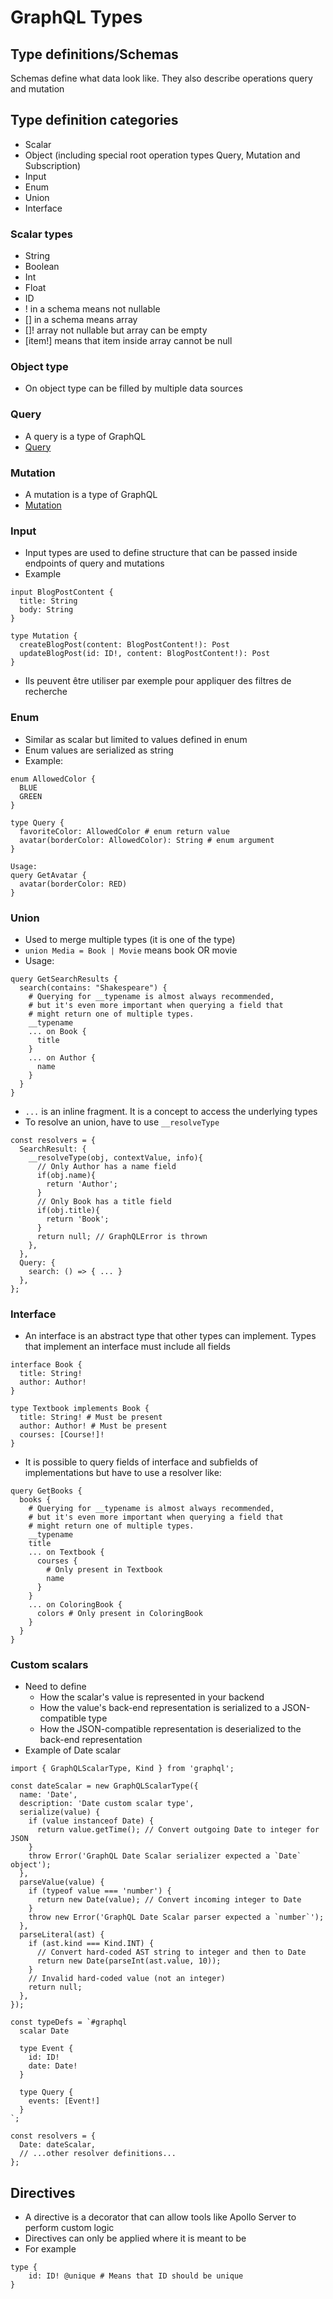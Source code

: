 # GraphQL Types

## Type definitions/Schemas
Schemas define what data look like. They also describe operations query and mutation

## Type definition categories
* Scalar
* Object (including special root operation types Query, Mutation and Subscription)
* Input
* Enum
* Union
* Interface

### Scalar types
* String
* Boolean
* Int
* Float
* ID
* ! in a schema means not nullable
* [] in a schema means array
* []! array not nullable but array can be empty
* [item!] means that item inside array cannot be null

### Object type
* On object type can be filled by multiple data sources

### Query
* A query is a type of GraphQL
* [Query](https://github.com/Cyphle/wiki/blob/main/GraphQL/GraphQL_Query.md)

### Mutation
* A mutation is a type of GraphQL
* [Mutation](https://github.com/Cyphle/wiki/blob/main/GraphQL/GraphQL_Mutation.md)

### Input
* Input types are used to define structure that can be passed inside endpoints of query and mutations
* Example
```
input BlogPostContent {
  title: String
  body: String
}

type Mutation {
  createBlogPost(content: BlogPostContent!): Post
  updateBlogPost(id: ID!, content: BlogPostContent!): Post
}
```
* Ils peuvent être utiliser par exemple pour appliquer des filtres de recherche

### Enum
* Similar as scalar but limited to values defined in enum
* Enum values are serialized as string
* Example:
```
enum AllowedColor {
  BLUE
  GREEN
}

type Query {
  favoriteColor: AllowedColor # enum return value
  avatar(borderColor: AllowedColor): String # enum argument
}

Usage:
query GetAvatar {
  avatar(borderColor: RED)
}
```

### Union
* Used to merge multiple types (it is one of the type)
* `union Media = Book | Movie` means book OR movie
* Usage:
```
query GetSearchResults {
  search(contains: "Shakespeare") {
    # Querying for __typename is almost always recommended,
    # but it's even more important when querying a field that
    # might return one of multiple types.
    __typename
    ... on Book {
      title
    }
    ... on Author {
      name
    }
  }
}
```
* `...` is an inline fragment. It is a concept to access the underlying types
* To resolve an union, have to use `__resolveType`
```
const resolvers = {
  SearchResult: {
    __resolveType(obj, contextValue, info){
      // Only Author has a name field
      if(obj.name){
        return 'Author';
      }
      // Only Book has a title field
      if(obj.title){
        return 'Book';
      }
      return null; // GraphQLError is thrown
    },
  },
  Query: {
    search: () => { ... }
  },
};
```

### Interface
* An interface is an abstract type that other types can implement. Types that implement an interface must include all fields
```
interface Book {
  title: String!
  author: Author!
}

type Textbook implements Book {
  title: String! # Must be present
  author: Author! # Must be present
  courses: [Course!]!
}
```
* It is possible to query fields of interface and subfields of implementations but have to use a resolver like:
```
query GetBooks {
  books {
    # Querying for __typename is almost always recommended,
    # but it's even more important when querying a field that
    # might return one of multiple types.
    __typename
    title
    ... on Textbook {
      courses {
        # Only present in Textbook
        name
      }
    }
    ... on ColoringBook {
      colors # Only present in ColoringBook
    }
  }
}
```

### Custom scalars
* Need to define
    * How the scalar's value is represented in your backend
    * How the value's back-end representation is serialized to a JSON-compatible type
    * How the JSON-compatible representation is deserialized to the back-end representation
* Example of Date scalar
```
import { GraphQLScalarType, Kind } from 'graphql';

const dateScalar = new GraphQLScalarType({
  name: 'Date',
  description: 'Date custom scalar type',
  serialize(value) {
    if (value instanceof Date) {
      return value.getTime(); // Convert outgoing Date to integer for JSON
    }
    throw Error('GraphQL Date Scalar serializer expected a `Date` object');
  },
  parseValue(value) {
    if (typeof value === 'number') {
      return new Date(value); // Convert incoming integer to Date
    }
    throw new Error('GraphQL Date Scalar parser expected a `number`');
  },
  parseLiteral(ast) {
    if (ast.kind === Kind.INT) {
      // Convert hard-coded AST string to integer and then to Date
      return new Date(parseInt(ast.value, 10));
    }
    // Invalid hard-coded value (not an integer)
    return null;
  },
});

const typeDefs = `#graphql
  scalar Date

  type Event {
    id: ID!
    date: Date!
  }

  type Query {
    events: [Event!]
  }
`;

const resolvers = {
  Date: dateScalar,
  // ...other resolver definitions...
};
```

## Directives
* A directive is a decorator that can allow tools like Apollo Server to perform custom logic
* Directives can only be applied where it is meant to be
* For example
```
type {
    id: ID! @unique # Means that ID should be unique
}
```